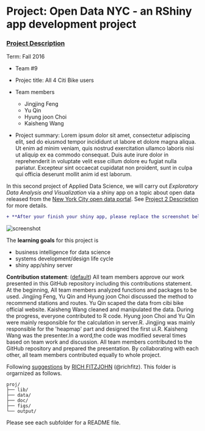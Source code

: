 # Project: Open Data NYC - an RShiny app development project
### [Project Description](doc/project2_desc.md)

Term: Fall 2016

+ Team #9
+ Projec title: All 4 Citi Bike users
+ Team members
	+ Jingjing Feng
	+ Yu Qin
	+ Hyung joon Choi 
	+ Kaisheng Wang
	
+ Project summary: Lorem ipsum dolor sit amet, consectetur adipiscing elit, sed do eiusmod tempor incididunt ut labore et dolore magna aliqua. Ut enim ad minim veniam, quis nostrud exercitation ullamco laboris nisi ut aliquip ex ea commodo consequat. Duis aute irure dolor in reprehenderit in voluptate velit esse cillum dolore eu fugiat nulla pariatur. Excepteur sint occaecat cupidatat non proident, sunt in culpa qui officia deserunt mollit anim id est laborum.

In this second project of Applied Data Science, we will carry out *Exploratory Data Analysis and Visualization* via a shiny app on a topic about open data released from the [New York City open data portal](https://nycopendata.socrata.com/). See [Project 2 Description](doc/project2_desc.md) for more details.  

```diff
+ **After your finish your shiny app, please replace the screenshot below with one from your own app.**
```

![screenshot](doc/screenshot2.png)

The **learning goals** for this project is 
- business intelligence for data science
- systems development/design life cycle
- shiny app/shiny server
	
**Contribution statement**: ([default](doc/a_note_on_contributions.md)) All team members approve our work presented in this GitHub repository including this contributions statement. At the beginning, All team members analyzed functions and packages to be used. Jingjing Feng, Yu Qin and Hyung joon Choi discussed the method to recommend stations and routes. Yu Qin scaped the data from cibi bike official website. Kaisheng Wang cleaned and manipulated the data. During the progress, everyone contributed to R code. Hyung joon Choi and Yu Qin were mainly responsible for the calculation in server.R. Jingjing was mainly responsible for the 'heapmap' part and designed the first ui.R. Kaisheng Wang was the presenter.In a word,the code was modified several times based on team work and discussion. All team members contributed to the GitHub repository and prepared the presentation. By collaborating with each other, all team members contributed equally to whole project.

Following [suggestions](http://nicercode.github.io/blog/2013-04-05-projects/) by [RICH FITZJOHN](http://nicercode.github.io/about/#Team) (@richfitz). This folder is orgarnized as follows.

```
proj/
├── lib/
├── data/
├── doc/
├── figs/
└── output/
```

Please see each subfolder for a README file.

